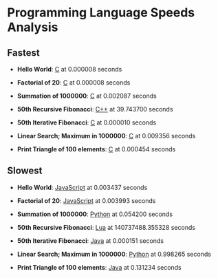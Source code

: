 # Programming Language Speeds Analysis

## Fastest

- **Hello World**: <u>C</u> at 0.000008 seconds

- **Factorial of 20**: <u>C</u> at 0.000008 seconds

- **Summation of 1000000**: <u>C</u> at 0.002087 seconds

- **50th Recursive Fibonacci**: <u>C++</u> at 39.743700 seconds

- **50th Iterative Fibonacci**: <u>C</u> at 0.000010 seconds

- **Linear Search; Maximum in 1000000**: <u>C</u> at 0.009356 seconds

- **Print Triangle of 100 elements**: <u>C</u> at 0.000454 seconds

## Slowest

- **Hello World**: <u>JavaScript</u> at 0.003437 seconds

- **Factorial of 20**: <u>JavaScript</u> at 0.003993 seconds

- **Summation of 1000000**: <u>Python</u> at 0.054200 seconds

- **50th Recursive Fibonacci**: <u>Lua</u> at 140737488.355328 seconds

- **50th Iterative Fibonacci**: <u>Java</u> at 0.000151 seconds

- **Linear Search; Maximum in 1000000**: <u>Python</u> at 0.998265 seconds

- **Print Triangle of 100 elements**: <u>Java</u> at 0.131234 seconds

